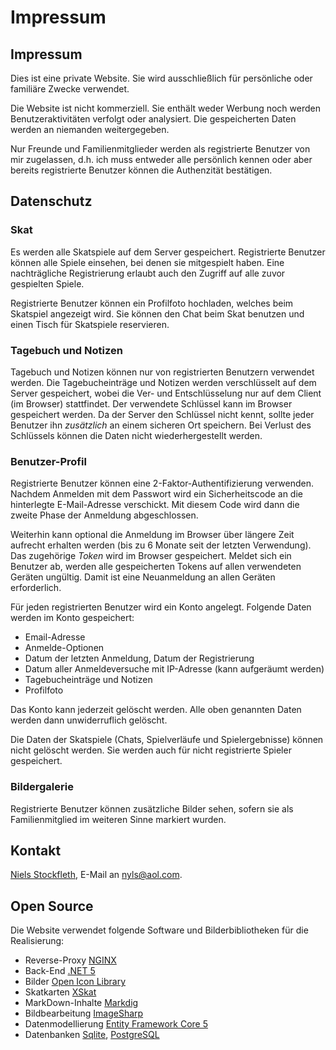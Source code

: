 ﻿
# Impressum

## Impressum

Dies ist eine private Website.
Sie wird ausschließlich für persönliche oder familiäre Zwecke verwendet.

Die Website ist nicht kommerziell.
Sie enthält weder Werbung noch werden Benutzeraktivitäten verfolgt oder analysiert.
Die gespeicherten Daten werden an niemanden weitergegeben.

Nur Freunde und Familienmitglieder werden als registrierte Benutzer von mir zugelassen, d.h.
ich muss entweder alle persönlich kennen oder aber bereits registrierte Benutzer können die
Authenzität bestätigen.

## Datenschutz

### Skat

Es werden alle Skatspiele auf dem Server gespeichert. Registrierte Benutzer können alle Spiele einsehen,
bei denen sie mitgespielt haben. Eine nachträgliche Registrierung erlaubt auch den Zugriff auf alle
zuvor gespielten Spiele.

Registrierte Benutzer können ein Profilfoto hochladen, welches beim Skatspiel angezeigt wird.
Sie können den Chat beim Skat benutzen und einen Tisch für Skatspiele reservieren.

### Tagebuch und Notizen

Tagebuch und Notizen können nur von registrierten Benutzern verwendet werden.
Die Tagebucheinträge und Notizen werden verschlüsselt auf dem Server gespeichert,
wobei die Ver- und Entschlüsselung nur auf dem Client (im Browser) stattfindet.
Der verwendete Schlüssel kann im Browser gespeichert werden.
Da der Server den Schlüssel nicht kennt, sollte jeder Benutzer ihn *zusätzlich* an einem sicheren Ort
speichern. Bei Verlust des Schlüssels können die Daten nicht wiederhergestellt werden.

### Benutzer-Profil

Registrierte Benutzer können eine 2-Faktor-Authentifizierung verwenden.
Nachdem Anmelden mit dem Passwort wird ein Sicherheitscode an die hinterlegte E-Mail-Adresse verschickt.
Mit diesem Code wird dann die zweite Phase der Anmeldung abgeschlossen.

Weiterhin kann optional die Anmeldung im Browser über längere Zeit aufrecht erhalten werden
(bis zu 6 Monate seit der letzten Verwendung). Das zugehörige *Token* wird im Browser gespeichert.
Meldet sich ein Benutzer ab, werden alle gespeicherten Tokens auf allen verwendeten Geräten ungültig.
Damit ist eine Neuanmeldung an allen Geräten erforderlich.

Für jeden registrierten Benutzer wird ein Konto angelegt. Folgende Daten werden im Konto gespeichert:
- Email-Adresse
- Anmelde-Optionen
- Datum der letzten Anmeldung, Datum der Registrierung
- Datum aller Anmeldeversuche mit IP-Adresse (kann aufgeräumt werden)
- Tagebucheinträge und Notizen
- Profilfoto

Das Konto kann jederzeit gelöscht werden. Alle oben genannten Daten werden dann
unwiderruflich gelöscht.

Die Daten der Skatspiele (Chats, Spielverläufe und Spielergebnisse) können nicht gelöscht werden.
Sie werden auch für nicht registrierte Spieler gespeichert.

### Bildergalerie

Registrierte Benutzer können zusätzliche Bilder sehen, sofern
sie als Familienmitglied im weiteren Sinne markiert wurden.

## Kontakt

[Niels Stockfleth](/markdown?page=homepage), E-Mail an <nyls@aol.com>. 

## Open Source

Die Website verwendet folgende Software und Bilderbibliotheken für die Realisierung:

- Reverse-Proxy [NGINX](https://www.nginx.com)
- Back-End [.NET 5](https://docs.microsoft.com/en-us/dotnet/core/dotnet-five)
- Bilder [Open Icon Library](https://sourceforge.net/projects/openiconlibrary)
- Skatkarten [XSkat](http://xskat.de/xskat-cards-de.html)
- MarkDown-Inhalte [Markdig](https://github.com/xoofx/markdig)
- Bildbearbeitung [ImageSharp](https://github.com/SixLabors/ImageSharp)
- Datenmodellierung [Entity Framework Core 5](https://docs.microsoft.com/de-de/ef/core/what-is-new/ef-core-5.0/whatsnew)
- Datenbanken [Sqlite](https://www.nuget.org/packages/Microsoft.EntityFrameworkCore.Sqlite), [PostgreSQL](https://www.nuget.org/packages/Npgsql)
